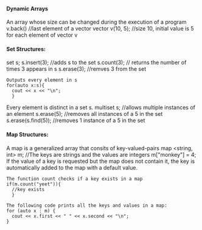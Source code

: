 #### Dynamic Arrays
An array whose size can be changed during the execution of a program
v.back() //last element of a vector
vector <int> v(10, 5); //size 10, initial value is 5 for each element of vector v

#### Set Structures:
set <int> s;
s.insert(3); //adds s to the set
s.count(3); // returns the number of times 3 appears in s
s.erase(3); //remves 3 from the set
  
```
Outputs every element in s
for(auto x:s){ 
  cout << x << "\n";
  }
```
Every element is distinct in a set s.
multiset <int> s; //allows multiple instances of an element
s.erase(5); //removes all instances of a 5 in the set
s.erase(s.find(5)); //removes 1 instance of a 5 in the set

#### Map Structures:
A map is a generalized array that consits of key-valued-pairs
map <string, int> m; //The keys are strings and the values are integers
m["monkey"] = 4;
If the value of a key is requested but the map does not contain it, the key is automatically added to the map with a default value.

```
The function count checks if a key exists in a map
if(m.count("yeet")){
  //key exists
  }
```

```
The following code prints all the keys and values in a map:
for (auto x : m) {
  cout << x.first << " " << x.second << "\n";
}
```



























